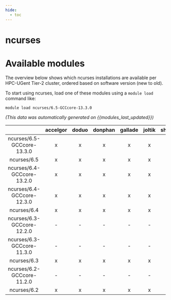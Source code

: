 ```yaml
---
hide:
  - toc
---
```


ncurses
=======

# Available modules


The overview below shows which ncurses installations are available per HPC-UGent Tier-2 cluster, ordered based on software version (new to old).

To start using ncurses, load one of these modules using a `module load` command like:

```shell
module load ncurses/6.5-GCCcore-13.3.0
```

*(This data was automatically generated on {{modules_last_updated}})*  

| |accelgor|doduo|donphan|gallade|joltik|shinx|
| :---: | :---: | :---: | :---: | :---: | :---: | :---: |
|ncurses/6.5-GCCcore-13.3.0|x|x|x|x|x|x|
|ncurses/6.5|x|x|x|x|x|x|
|ncurses/6.4-GCCcore-13.2.0|x|x|x|x|x|x|
|ncurses/6.4-GCCcore-12.3.0|x|x|x|x|x|x|
|ncurses/6.4|x|x|x|x|x|x|
|ncurses/6.3-GCCcore-12.2.0|-|-|-|-|-|x|
|ncurses/6.3-GCCcore-11.3.0|-|-|-|-|-|x|
|ncurses/6.3|x|x|x|x|x|x|
|ncurses/6.2-GCCcore-11.2.0|-|-|-|-|-|x|
|ncurses/6.2|x|x|x|x|x|x|
